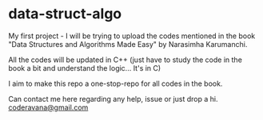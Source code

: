 # data-struct-algo
My first project - I will be trying to upload the codes mentioned in the book "Data Structures and Algorithms Made Easy" by Narasimha Karumanchi.

All the codes will be updated in C++ (just have to study the code in the book a bit and understand the logic... It's in C)

I aim to make this repo a one-stop-repo for all codes in the book. 

Can contact me here regarding any help, issue or just drop a hi.
coderavana@gmail.com
